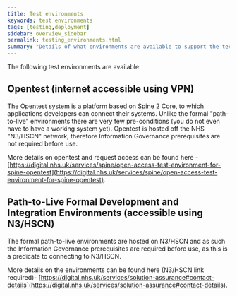 ```yaml
---
title: Test environments
keywords: test environments
tags: [testing,deployment]
sidebar: overview_sidebar
permalink: testing_environments.html
summary: "Details of what environments are available to support the technical accreditation and solution assurance process"
---
```


The following test environments are available:

## Opentest (internet accessible using VPN) ##
The Opentest system is a platform based on Spine 2 Core, to which applications developers can connect their systems. Unlike the formal "path-to-live" environments there are very few pre-conditions (you do not even have to have a working system yet). Opentest is hosted off the NHS "N3/HSCN" network, therefore Information Governance prerequisites are not required before use.

More details on opentest and request access can be found here - [https://digital.nhs.uk/services/spine/open-access-test-environment-for-spine-opentest](https://digital.nhs.uk/services/spine/open-access-test-environment-for-spine-opentest).

## Path-to-Live Formal Development and Integration Environments (accessible using N3/HSCN) ##
The formal path-to-live environments are hosted on N3/HSCN and as such the Information Governance prerequisites are required before use, as this is a predicate to connecting to N3/HSCN.

More details on the environments can be found here (N3/HSCN link required)- [https://digital.nhs.uk/services/solution-assurance#contact-details](https://digital.nhs.uk/services/solution-assurance#contact-details).
